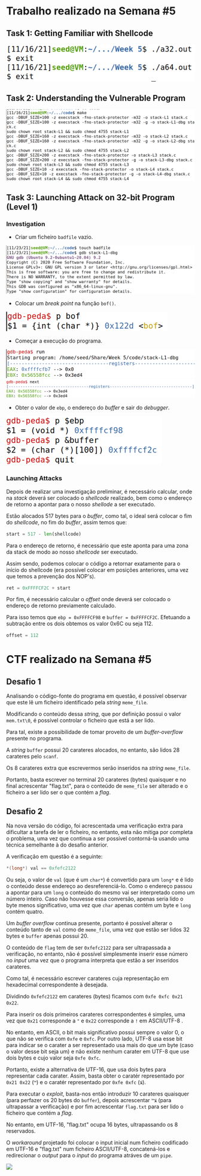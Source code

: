 # Trabalho realizado na Semana #5

## Task 1: Getting Familiar with Shellcode

![](Tarefas/screenshots/1-4.png)

## Task 2: Understanding the Vulnerable Program

![](Tarefas/screenshots/2.png)

## Task 3: Launching Attack on 32-bit Program (Level 1)

### Investigation 

- Criar um ficheiro `badfile` vazio.

![](Tarefas/screenshots/3-1.png)

- Colocar um *break point* na função `bof()`.

![](Tarefas/screenshots/3-2.png)

- Começar a execução do programa.

![](Tarefas/screenshots/3-3.png)
![](Tarefas/screenshots/3-4.png)

- Obter o valor de `ebp`, o endereço do *buffer* e sair do *debugger*.

![](Tarefas/screenshots/3-5.png)

### Launching Attacks

Depois de realizar uma investigação preliminar, é necessário calcular, onde na *stack* deverá ser colocado o *shellcode* realizado, bem como o endereço de retorno a apontar para o nosso *shellode* a ser executado.

Estão alocados 517 bytes para o *buffer*, como tal, o ideal será colocar o fim do *shellcode*, no fim do *buffer*, assim temos que:

```py
start = 517 - len(shellcode)
```

Para o endereço de retorno, é necessário que este aponta para uma zona da stack de modo ao nosso *shellcode* ser executado.

Assim sendo, podemos colocar o código a retornar exatamente para o início do shellcode (era possível colocar em posições anteriores, uma vez que temos a prevenção dos NOP's).

```py
ret = 0xFFFFCF2C + start
```

Por fim, é necessário calcular o *offset* onde deverá ser colocado o endereço de retorno previamente calculado.

Para isso temos que `ebp = 0xFFFFCF98` e `buffer = 0xFFFFCF2C`. Efetuando a subtração entre os dois obtemos os valor 0x6C ou seja 112.

```py
offset = 112
```

# CTF realizado na Semana #5

## Desafio 1

Analisando o código-fonte do programa em questão, é possível observar que este lê um ficheiro identificado pela *string* `meme_file`.

Modificando o conteúdo dessa *string*, que por definição possui o valor `mem.txt\0`, é possível controlar o ficheiro que está a ser lido.

Para tal, existe a possibilidade de tomar proveito de um *buffer-overflow* presente no programa.

A *string* `buffer` possui 20 carateres alocados, no entanto, são lidos 28 carateres pelo `scanf`.

Os 8 carateres extra que escrevermos serão inseridos na *string* `meme_file`.

Portanto, basta escrever no terminal 20 carateres (bytes) quaisquer e no final acrescentar "flag.txt", para o conteúdo de `meme_file` ser alterado e o ficheiro a ser lido ser o que contém a *flag*.

## Desafio 2

Na nova versão do código, foi acrescentada uma verificação extra para dificultar a tarefa de ler o ficheiro, no entanto, esta não mitiga por completa o problema, uma vez que continua a ser possível contorná-la usando uma técnica semelhante à do desafio anterior.

A verificação em questão é a seguinte:

```c
*(long*) val == 0xfefc2122
```

Ou seja, o valor de `val` (que é um `char*`) é convertido para um `long*` e é lido o conteúdo desse endereço ao desreferenciá-lo. Como o endereço passou a apontar para um `long` o conteúdo do mesmo vai ser interpretado como um número inteiro. Caso não houvesse essa conversão, apenas seria lido o byte menos significativo, uma vez que `char` apenas contém um byte e `long` contém quatro.

Um *buffer overflow* continua presente, portanto é possível alterar o conteúdo tanto de `val` como de `meme_file`, uma vez que estão ser lidos 32 bytes e `buffer` apenas possui 20.

O conteúdo de `flag` tem de ser `0xfefc2122` para ser ultrapassada a verificação, no entanto, não é possível simplesmente inserir esse número no *input* uma vez que o programa interpreta que estão a ser inseridos carateres.

Como tal, é necessário escrever carateres cuja representação em hexadecimal correspondente à desejada.

Dividindo `0xfefc2122` em carateres (bytes) ficamos com `0xfe 0xfc 0x21 0x22`.

Para inserir os dois primeiros carateres correspondentes é simples, uma vez que `0x21` corresponde a `"` e `0x22` corresponde a `!` em ASCII/UTF-8 . 

No entanto, em ASCII, o bit mais significativo possui sempre o valor 0, o que não se verifica com `0xfe` e `0xfc`. Por outro lado, UTF-8 usa esse bit para indicar se o carater a ser representado usa mais do que um byte (caso o valor desse bit seja um) e não existe nenhum carater em UTF-8 que use dois bytes e cujo valor seja `0xfe 0xfc`.

Portanto, existe a alternativa de UTF-16, que usa dois bytes para representar cada carater. Assim, basta obter o caratér representado por `0x21 0x22` (`™`) e o caratér representado por `0xfe 0xfc` (`ﻼ`).

Para executar o *exploit*, basta-nos então introduzir 10 carateres quaisquer (para perfazer os 20 bytes do `buffer`), depois acrescentar `™ﻼ` (para ultrapassar a verificação) e por fim acrescentar `flag.txt` para ser lido o ficheiro que contém a *flag*.

No entanto, em UTF-16, "flag.txt" ocupa 16 bytes, ultrapassando os 8 reservados. 

O *workaround* projetado foi colocar o input inicial num ficheiro codificado em UTF-16 e "flag.txt" num ficheiro ASCII/UTF-8, concatená-los e redirecionar o *output* para o *input* do programa atráves de um `pipe`.

![](https://memegenerator.net/img/instances/60863326.jpg)
